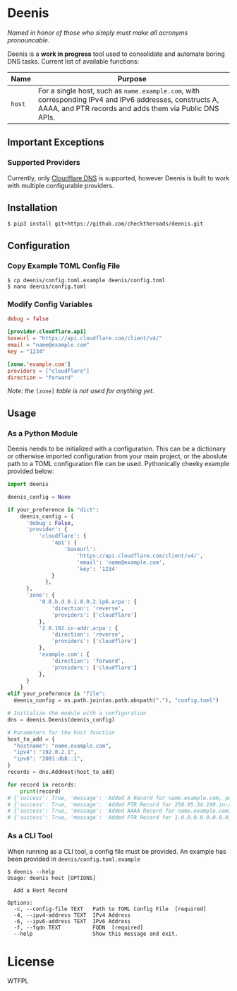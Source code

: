 # Deenis
*Named in honor of those who simply must make all acronyms pronouncable.*

Deenis is a **work in progress** tool used to consolidate and automate boring DNS tasks. Current list of available functions:

| Name   | Purpose                                                                                                                                                           |
| ------ | ----------------------------------------------------------------------------------------------------------------------------------------------------------------- |
| `host` | For a single host, such as `name.example.com`, with corresponding IPv4 and IPv6 addresses, constructs A, AAAA, and PTR records and adds them via Public DNS APIs. |

## Important Exceptions

### Supported Providers
Currently, only [Cloudflare DNS](https://www.cloudflare.com/dns/) is supported, however Deenis is built to work with multiple configurable providers.

## Installation

```console
$ pip3 install git+https://github.com/checktheroads/deenis.git
```

## Configuration

### Copy Example TOML Config File

```console
$ cp deenis/config.toml.example deenis/config.toml
$ nano deenis/config.toml
```

### Modify Config Variables

```toml
debug = false

[provider.cloudflare.api]
baseurl = "https://api.cloudflare.com/client/v4/"
email = "name@example.com"
key = "1234"

[zone.'example.com']
providers = ["cloudflare"]
direction = "forward"
```

*Note: the* `[zone]` *table is not used for anything yet.*

## Usage

### As a Python Module

Deenis needs to be initialized with a configuration. This can be a dictionary or otherwise imported configuration from your main project, or the aboslute path to a TOML configuration file can be used. Pythonically cheeky example provided below:

```python
import deenis

deenis_config = None

if your_preference is "dict":
    deenis_config = {
      'debug': False,
      'provider': {
          'cloudflare': {
              'api': {
                  'baseurl':
                      'https://api.cloudflare.com/client/v4/',
                      'email': 'name@example.com',
                      'key': '1234'
              }
            },
      },
      'zone': {
          '0.8.b.d.0.1.0.0.2.ip6.arpa': {
              'direction': 'reverse',
              'providers': ['cloudflare']
          },
          '2.0.192.in-addr.arpa': {
              'direction': 'reverse',
              'providers': ['cloudflare']
          },
          'example.com': {
              'direction': 'forward',
              'providers': ['cloudflare']
          },
      }
    }
elif your_preference is "file":
  deenis_config = os.path.join(os.path.abspath("."), "config.toml")

# Initialize the module with a configuration
dns = deenis.Deenis(deenis_config)

# Parameters for the host function
host_to_add = {
  "hostname": "name.example.com",
  "ipv4": "192.0.2.1",
  "ipv6": "2001:db8::1",
}
records = dns.AddHost(host_to_add)

for record in records:
    print(record)
# {'success': True, 'message': 'Added A Record for name.example.com, pointing to 192.0.2.1'}
# {'success': True, 'message': 'Added PTR Record for 250.95.34.199.in-addr.arpa, pointing to name.example.com'}
# {'success': True, 'message': 'Added AAAA Record for name.example.com, pointing to 2001.db8::1'}
# {'success': True, 'message': 'Added PTR Record for 1.0.0.0.0.0.0.0.0.0.0.0.0.0.0.0.0.0.0.0.0.0.0.0.8.b.d.0.1.0.0.2.ip6.arpa, pointing to name.example.com'}
```

### As a CLI Tool

When running as a CLI tool, a config file must be provided. An example has been provided in `deenis/config.toml.example`

```console
$ deenis --help
Usage: deenis host [OPTIONS]

  Add a Host Record

Options:
  -c, --config-file TEXT   Path to TOML Config File  [required]
  -4, --ipv4-address TEXT  IPv4 Address
  -6, --ipv6-address TEXT  IPv6 Address
  -f, --fqdn TEXT          FQDN  [required]
  --help                   Show this message and exit.
```

# License
<a href="http://www.wtfpl.net/"><img src="http://www.wtfpl.net/wp-content/uploads/2012/12/wtfpl-badge-4.png" width="80" height="15" alt="WTFPL" /></a>

